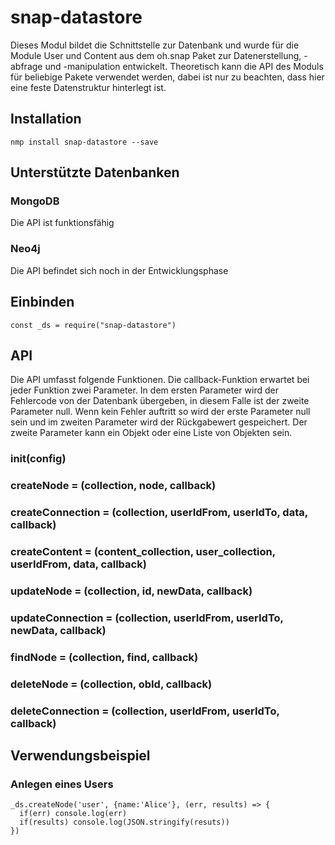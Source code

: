 # snap-datastore

Dieses Modul bildet die Schnittstelle zur Datenbank und wurde für die Module User und Content aus dem oh.snap Paket zur
Datenerstellung, -abfrage und -manipulation entwickelt. Theoretisch kann die API des Moduls für beliebige Pakete verwendet werden,
dabei ist nur zu beachten, dass hier eine feste Datenstruktur hinterlegt ist. 

## Installation
```console
nmp install snap-datastore --save
```

## Unterstützte Datenbanken
### MongoDB
Die API ist funktionsfähig
### Neo4j
Die API befindet sich noch in der Entwicklungsphase

## Einbinden
```
const _ds = require("snap-datastore")
```

## API
Die API umfasst folgende Funktionen. Die callback-Funktion erwartet bei jeder Funktion zwei Parameter. In dem ersten Parameter wird der Fehlercode von der Datenbank übergeben, in diesem Falle ist der zweite Parameter null. Wenn kein Fehler auftritt so wird der erste Parameter null sein und im zweiten Parameter wird der Rückgabewert gespeichert. Der zweite Parameter kann ein Objekt oder eine Liste von Objekten sein.  
### init(config)
### createNode = (collection, node, callback)
### createConnection = (collection, userIdFrom, userIdTo, data, callback)
### createContent = (content_collection, user_collection, userIdFrom, data, callback)
### updateNode = (collection, id, newData, callback)
### updateConnection = (collection, userIdFrom, userIdTo, newData, callback)
### findNode = (collection, find, callback)
### deleteNode = (collection, obId, callback)
### deleteConnection = (collection, userIdFrom, userIdTo, callback)

## Verwendungsbeispiel
### Anlegen eines Users
```
_ds.createNode('user', {name:'Alice'}, (err, results) => { 
  if(err) console.log(err) 
  if(results) console.log(JSON.stringify(resuts))
})
```
